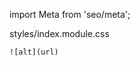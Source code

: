 import Meta from 'seo/meta';

<Meta 
title ='Bests Picks - Tahjay Thompson'
des='The best designed gadgets to buy with the greatest deals there is.'
url='https://www.tahjaythompson.com/'
img=''
pub='2022-06-11T22:09:00Z'
mod=''
/> 

<!-- For SEO -->


styles/index.module.css
```
![alt](url) 
```
<!-- for image -->
